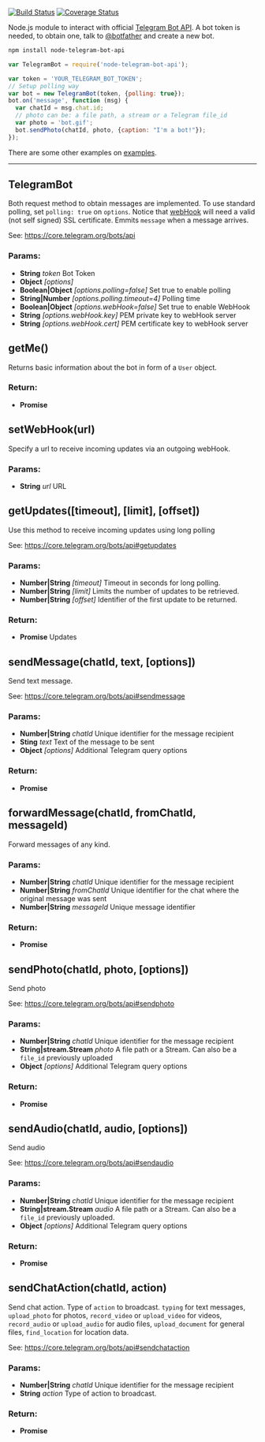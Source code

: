 [![Build Status](https://travis-ci.org/yagop/node-telegram-bot-api.svg?branch=master)](https://travis-ci.org/yagop/node-telegram-bot-api) [![Coverage Status](https://coveralls.io/repos/yagop/node-telegram-bot-api/badge.svg?branch=master)](https://coveralls.io/r/yagop/node-telegram-bot-api?branch=master)

Node.js module to interact with official [Telegram Bot API](https://core.telegram.org/bots/api). A bot token is needed, to obtain one, talk to [@botfather](telegram.me/BotFather) and create a new bot.

```sh
npm install node-telegram-bot-api
```

```js
var TelegramBot = require('node-telegram-bot-api');

var token = 'YOUR_TELEGRAM_BOT_TOKEN';
// Setup polling way
var bot = new TelegramBot(token, {polling: true});
bot.on('message', function (msg) {
  var chatId = msg.chat.id;
  // photo can be: a file path, a stream or a Telegram file_id
  var photo = 'bot.gif';
  bot.sendPhoto(chatId, photo, {caption: "I'm a bot!"});
});
```

There are some other examples on [examples](https://github.com/yagop/node-telegram-bot-api/tree/master/examples).

* * *

## TelegramBot

Both request method to obtain messages are implemented. To use standard polling, set `polling: true`
on `options`. Notice that [webHook](https://core.telegram.org/bots/api#setwebhook) will need a valid (not self signed) SSL certificate.
Emmits `message` when a message arrives.

See: https://core.telegram.org/bots/api

### Params:

* **String** *token* Bot Token
* **Object** *[options]*
* **Boolean|Object** *[options.polling=false]* Set true to enable polling
* **String|Number** *[options.polling.timeout=4]* Polling time
* **Boolean|Object** *[options.webHook=false]* Set true to enable WebHook
* **String** *[options.webHook.key]* PEM private key to webHook server
* **String** *[options.webHook.cert]* PEM certificate key to webHook server

## getMe()

Returns basic information about the bot in form of a `User` object.

### Return:

* **Promise**

## setWebHook(url)

Specify a url to receive incoming updates via an outgoing webHook.

### Params:

* **String** *url* URL

## getUpdates([timeout], [limit], [offset])

Use this method to receive incoming updates using long polling

See: https://core.telegram.org/bots/api#getupdates

### Params:

* **Number|String** *[timeout]* Timeout in seconds for long polling.
* **Number|String** *[limit]* Limits the number of updates to be retrieved.
* **Number|String** *[offset]* Identifier of the first update to be returned.

### Return:

* **Promise** Updates

## sendMessage(chatId, text, [options])

Send text message.

See: https://core.telegram.org/bots/api#sendmessage

### Params:

* **Number|String** *chatId* Unique identifier for the message recipient
* **Sting** *text* Text of the message to be sent
* **Object** *[options]* Additional Telegram query options

### Return:

* **Promise**

## forwardMessage(chatId, fromChatId, messageId)

Forward messages of any kind.

### Params:

* **Number|String** *chatId* Unique identifier for the message recipient
* **Number|String** *fromChatId* Unique identifier for the chat where the original message was sent
* **Number|String** *messageId* Unique message identifier

### Return:

* **Promise**

## sendPhoto(chatId, photo, [options])

Send photo

See: https://core.telegram.org/bots/api#sendphoto

### Params:

* **Number|String** *chatId* Unique identifier for the message recipient
* **String|stream.Stream** *photo* A file path or a Stream. Can also be a `file_id` previously uploaded
* **Object** *[options]* Additional Telegram query options

### Return:

* **Promise**

## sendAudio(chatId, audio, [options])

Send audio

See: https://core.telegram.org/bots/api#sendaudio

### Params:

* **Number|String** *chatId* Unique identifier for the message recipient
* **String|stream.Stream** *audio* A file path or a Stream. Can also be a `file_id` previously uploaded.
* **Object** *[options]* Additional Telegram query options

### Return:

* **Promise**


## sendChatAction(chatId, action)

Send chat action. Type of `action` to broadcast. `typing` for text messages, `upload_photo` for photos, `record_video` or `upload_video` for videos, `record_audio` or `upload_audio` for audio files, `upload_document` for general files, `find_location` for location data.

See: https://core.telegram.org/bots/api#sendchataction

### Params:

* **Number|String** *chatId* Unique identifier for the message recipient
* **String** *action*  Type of action to broadcast.

### Return:

* **Promise**
